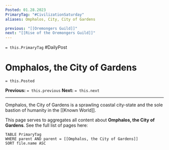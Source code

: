 ```yaml
---
Posted: 01.28.2023
PrimaryTag: "#CivilizationSaturday"
aliases: Omphalos, City, City of Gardens

previous: "[[Oremongers Guild]]"
next: "[[Rise of the Oremongers Guild]]"
---
```

`= this.PrimaryTag` #DailyPost 
# Omphalos, the City of Gardens
`= this.Posted`

**Previous:** `= this.previous`
**Next:** `= this.next`

---

Omphalos, the City of Gardens is a sprawling coastal city-state and the sole bastion of humanity in the [[Known World]].

This page serves to aggregates all content about **Omphalos, the City of Gardens**. See the full list of pages here:

```dataview
TABLE PrimaryTag
WHERE parent AND parent = [[Omphalos, the City of Gardens]]
SORT file.name ASC
```
